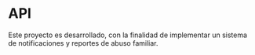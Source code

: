 # API
Este proyecto es desarrollado, con la finalidad de implementar un sistema de notificaciones y reportes de abuso familiar.